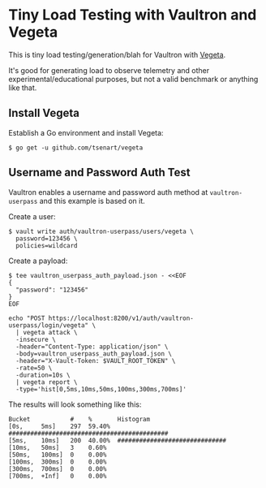 # Tiny Load Testing with Vaultron and Vegeta

This is tiny load testing/generation/blah for Vaultron with [Vegeta](https://github.com/tsenart/vegeta).

It's good for generating load to observe telemetry and other experimental/educational purposes, but not a valid benchmark or anything like that.

## Install Vegeta

Establish a Go environment and install Vegeta:

```
$ go get -u github.com/tsenart/vegeta
```

## Username and Password Auth Test

Vaultron enables a username and password auth method at `vaultron-userpass` and this example is based on it.

Create a user:

```
$ vault write auth/vaultron-userpass/users/vegeta \
  password=123456 \
  policies=wildcard
```

Create a payload:

```
$ tee vaultron_userpass_auth_payload.json - <<EOF
{
  "password": "123456"
}
EOF
```

```
echo "POST https://localhost:8200/v1/auth/vaultron-userpass/login/vegeta" \
  | vegeta attack \
  -insecure \
  -header="Content-Type: application/json" \
  -body=vaultron_userpass_auth_payload.json \
  -header="X-Vault-Token: $VAULT_ROOT_TOKEN" \
  -rate=50 \
  -duration=10s \
  | vegeta report \
  -type='hist[0,5ms,10ms,50ms,100ms,300ms,700ms]'
```

The results will look something like this:

```
Bucket           #    %       Histogram
[0s,     5ms]    297  59.40%  ############################################
[5ms,    10ms]   200  40.00%  ##############################
[10ms,   50ms]   3    0.60%
[50ms,   100ms]  0    0.00%
[100ms,  300ms]  0    0.00%
[300ms,  700ms]  0    0.00%
[700ms,  +Inf]   0    0.00%
```

